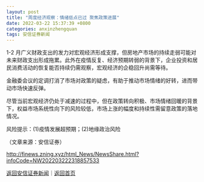 ```yaml
---
layout: post
title: "周度经济观察：情绪低点已过 聚焦政策进展"
date: 2022-03-22 15:37:39 +0800
categories: anxinzhengquan
tags: 安信证券新闻
---
```

<p>1-2 月广义财政支出的发力对宏观经济形成支撑，但房地产市场的持续走弱可能对未来财政支出形成拖累。此外在疫情反复、经济预期转弱的背景下，企业投资和居民消费活动的恢复能否持续仍需观察，宏观经济的企稳回升尚需等待。</p>
 <p>金融委会议的定调打消了市场对政策的疑虑，有助于推动市场情绪的好转，进而带动市场快速反弹。</p>
 <p>尽管当前宏观经济仍处于减速的过程中，但在政策转向积极、市场情绪回暖的背景下，权益市场系统性向下的风险较低，市场上涨的幅度和持续性需留意政策的落地情况。</p>
 <p>风险提示：(1)疫情发展超预期；(2)地缘政治风险</p><p class="em_media">（文章来源：安信证券）</p>

<http://finews.zning.xyz/html_News/NewsShare.html?infoCode=NW202203222318857533>

[返回安信证券新闻](//finews.withounder.com/category/anxinzhengquan.html)｜[返回首页](//finews.withounder.com/)